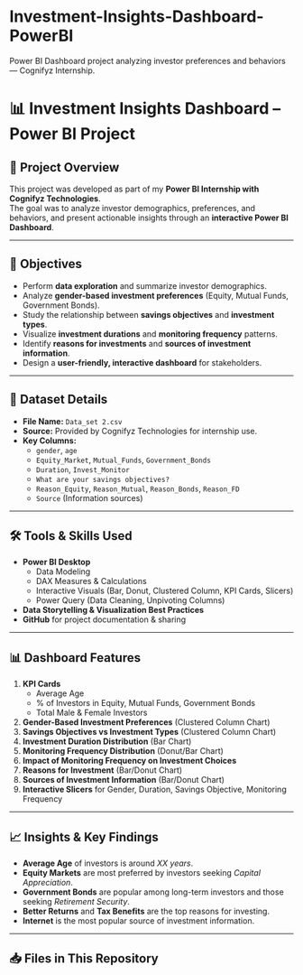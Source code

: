 # Investment-Insights-Dashboard-PowerBI
Power BI Dashboard project analyzing investor preferences and behaviors — Cognifyz Internship.

# 📊 Investment Insights Dashboard – Power BI Project

## 📌 Project Overview
This project was developed as part of my **Power BI Internship with Cognifyz Technologies**.  
The goal was to analyze investor demographics, preferences, and behaviors, and present actionable insights through an **interactive Power BI Dashboard**.

---

## 🎯 Objectives
- Perform **data exploration** and summarize investor demographics.
- Analyze **gender-based investment preferences** (Equity, Mutual Funds, Government Bonds).
- Study the relationship between **savings objectives** and **investment types**.
- Visualize **investment durations** and **monitoring frequency** patterns.
- Identify **reasons for investments** and **sources of investment information**.
- Design a **user-friendly, interactive dashboard** for stakeholders.

---

## 📂 Dataset Details
- **File Name:** `Data_set 2.csv`
- **Source:** Provided by Cognifyz Technologies for internship use.
- **Key Columns:**
  - `gender`, `age`
  - `Equity_Market`, `Mutual_Funds`, `Government_Bonds`
  - `Duration`, `Invest_Monitor`
  - `What are your savings objectives?`
  - `Reason_Equity`, `Reason_Mutual`, `Reason_Bonds`, `Reason_FD`
  - `Source` (Information sources)

---

## 🛠️ Tools & Skills Used
- **Power BI Desktop**
  - Data Modeling
  - DAX Measures & Calculations
  - Interactive Visuals (Bar, Donut, Clustered Column, KPI Cards, Slicers)
  - Power Query (Data Cleaning, Unpivoting Columns)
- **Data Storytelling & Visualization Best Practices**
- **GitHub** for project documentation & sharing

---

## 📊 Dashboard Features
1. **KPI Cards**  
   - Average Age  
   - % of Investors in Equity, Mutual Funds, Government Bonds  
   - Total Male & Female Investors  
2. **Gender-Based Investment Preferences** (Clustered Column Chart)
3. **Savings Objectives vs Investment Types** (Clustered Column Chart)
4. **Investment Duration Distribution** (Bar Chart)
5. **Monitoring Frequency Distribution** (Donut/Bar Chart)
6. **Impact of Monitoring Frequency on Investment Choices**
7. **Reasons for Investment** (Bar/Donut Chart)
8. **Sources of Investment Information** (Bar/Donut Chart)
9. **Interactive Slicers** for Gender, Duration, Savings Objective, Monitoring Frequency

---

## 📈 Insights & Key Findings
- **Average Age** of investors is around *XX years*.
- **Equity Markets** are most preferred by investors seeking *Capital Appreciation*.
- **Government Bonds** are popular among long-term investors and those seeking *Retirement Security*.
- **Better Returns** and **Tax Benefits** are the top reasons for investing.
- **Internet** is the most popular source of investment information.

---

## 📥 Files in This Repository
